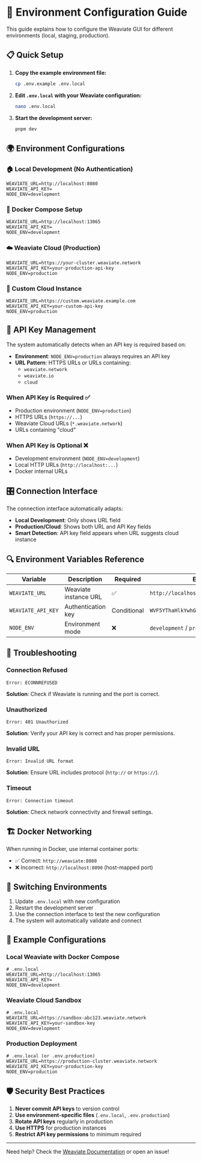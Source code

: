 # 🔧 Environment Configuration Guide

This guide explains how to configure the Weaviate GUI for different environments (local, staging, production).

## 📋 Quick Setup

1. **Copy the example environment file:**

   ```bash
   cp .env.example .env.local
   ```

2. **Edit `.env.local` with your Weaviate configuration:**

   ```bash
   nano .env.local
   ```

3. **Start the development server:**
   ```bash
   pnpm dev
   ```

## 🌍 Environment Configurations

### 🏠 Local Development (No Authentication)

```env
WEAVIATE_URL=http://localhost:8080
WEAVIATE_API_KEY=
NODE_ENV=development
```

### 🐳 Docker Compose Setup

```env
WEAVIATE_URL=http://localhost:13065
WEAVIATE_API_KEY=
NODE_ENV=development
```

### ☁️ Weaviate Cloud (Production)

```env
WEAVIATE_URL=https://your-cluster.weaviate.network
WEAVIATE_API_KEY=your-production-api-key
NODE_ENV=production
```

### 🧪 Custom Cloud Instance

```env
WEAVIATE_URL=https://custom.weaviate.example.com
WEAVIATE_API_KEY=your-custom-api-key
NODE_ENV=production
```

## 🔐 API Key Management

The system automatically detects when an API key is required based on:

- **Environment**: `NODE_ENV=production` always requires an API key
- **URL Pattern**: HTTPS URLs or URLs containing:
  - `weaviate.network`
  - `weaviate.io`
  - `cloud`

### When API Key is Required ✅

- Production environment (`NODE_ENV=production`)
- HTTPS URLs (`https://...`)
- Weaviate Cloud URLs (`*.weaviate.network`)
- URLs containing "cloud"

### When API Key is Optional ❌

- Development environment (`NODE_ENV=development`)
- Local HTTP URLs (`http://localhost:...`)
- Docker internal URLs

## 🎛️ Connection Interface

The connection interface automatically adapts:

- **Local Development**: Only shows URL field
- **Production/Cloud**: Shows both URL and API Key fields
- **Smart Detection**: API key field appears when URL suggests cloud instance

## 🔍 Environment Variables Reference

| Variable           | Description           | Required    | Example                                |
| ------------------ | --------------------- | ----------- | -------------------------------------- |
| `WEAVIATE_URL`     | Weaviate instance URL | ✅          | `http://localhost:8080`                |
| `WEAVIATE_API_KEY` | Authentication key    | Conditional | `WVF5YThaHlkYwhGUSmCRgsX3tD5ngdN8pkih` |
| `NODE_ENV`         | Environment mode      | ❌          | `development` / `production`           |

## 🚨 Troubleshooting

### Connection Refused

```
Error: ECONNREFUSED
```

**Solution**: Check if Weaviate is running and the port is correct.

### Unauthorized

```
Error: 401 Unauthorized
```

**Solution**: Verify your API key is correct and has proper permissions.

### Invalid URL

```
Error: Invalid URL format
```

**Solution**: Ensure URL includes protocol (`http://` or `https://`).

### Timeout

```
Error: Connection timeout
```

**Solution**: Check network connectivity and firewall settings.

## 🏗️ Docker Networking

When running in Docker, use internal container ports:

- ✅ Correct: `http://weaviate:8080`
- ❌ Incorrect: `http://localhost:8090` (host-mapped port)

## 🔄 Switching Environments

1. Update `.env.local` with new configuration
2. Restart the development server
3. Use the connection interface to test the new configuration
4. The system will automatically validate and connect

## 📝 Example Configurations

### Local Weaviate with Docker Compose

```env
# .env.local
WEAVIATE_URL=http://localhost:13065
WEAVIATE_API_KEY=
NODE_ENV=development
```

### Weaviate Cloud Sandbox

```env
# .env.local
WEAVIATE_URL=https://sandbox-abc123.weaviate.network
WEAVIATE_API_KEY=your-sandbox-key
NODE_ENV=development
```

### Production Deployment

```env
# .env.local (or .env.production)
WEAVIATE_URL=https://production-cluster.weaviate.network
WEAVIATE_API_KEY=your-production-key
NODE_ENV=production
```

## 🛡️ Security Best Practices

1. **Never commit API keys** to version control
2. **Use environment-specific files** (`.env.local`, `.env.production`)
3. **Rotate API keys** regularly in production
4. **Use HTTPS** for production instances
5. **Restrict API key permissions** to minimum required

---

Need help? Check the [Weaviate Documentation](https://weaviate.io/developers/weaviate) or open an issue!
